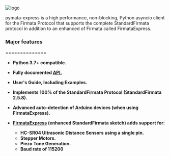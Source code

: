 ![logo](https://raw.github.com/MrYsLab/pymata-express/master/documentation/images/pymata_express.png)


pymata-express is a high performance, non-blocking, Python asyncio client
for the Firmata Protocol that supports the complete StandardFirmata
protocol in addition to an enhanced of Firmata called FirmataExpress.

### Major features
==============

* **Python 3.7+ compatible.**

* **Fully documented [API.](https://github.com/MrYsLab/pymata-express/blob/master/documentation/api/api.md)**

* **User's Guide, Including Examples.**

* **Implements 100% of the StandardFirmata Protocol (StandardFirmata 2.5.8).**

* **Advanced auto-detection of Arduino devices (when using FirmataExpress).**

* **[FirmataExpress](https://github.com/MrYsLab/FirmataExpress) (enhanced StandardFirmata sketch) adds support for:**
     * **HC-SR04 Ultrasonic Distance Sensors using a single pin.**
     * **Stepper Motors.**
     * **Piezo Tone Generation.**
     * **Baud rate of 115200**





